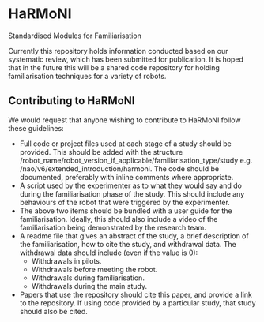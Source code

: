 # HaRMoNI
Standardised Modules for Familiarisation

Currently this repository holds information conducted based on our systematic review, which has been submitted for publication. It is hoped that in the future this will be a shared code repository for holding familiarisation techniques for a variety of robots.

## Contributing to HaRMoNI

We would request that anyone wishing to contribute to HaRMoNI follow these guidelines:

- Full code or project files used at each stage of a study should be provided. This should be added with the structure /robot_name/robot_version_if_applicable/familiarisation_type/study  e.g. /nao/v6/extended_introduction/harmoni. The code should be documented, preferably with inline comments where appropriate.
- A script used by the experimenter as to what they would say and do during the familiarisation phase of the study. This should include any behaviours of the robot that were triggered by the experimenter.
- The above two items should be bundled with a user guide for the familiarisation. Ideally, this should also include a video of the familiarisation being demonstrated by the research team.
- A readme file that gives an abstract of the study, a brief description of the familiarisation, how to cite the study, and withdrawal data. The withdrawal data should include (even if the value is 0):
  * Withdrawals in pilots.
  * Withdrawals before meeting the robot.
  * Withdrawals during familiarisation.
  * Withdrawals during the main study.
- Papers that use the repository should cite this paper, and provide a link to the repository. If using code provided by a particular study, that study should also be cited.
